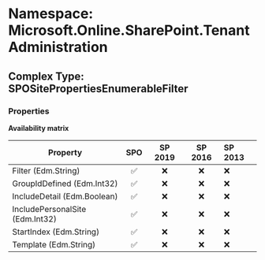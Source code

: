# Namespace: Microsoft.Online.SharePoint.TenantAdministration

## Complex Type: SPOSitePropertiesEnumerableFilter

### Properties

**Availability matrix**

Property | SPO | SP 2019 | SP 2016 | SP 2013
----------|:---:|:-------:|:-------:|:-------
Filter (Edm.String) | ✅ | ❌ | ❌ | ❌
GroupIdDefined (Edm.Int32) | ✅ | ❌ | ❌ | ❌
IncludeDetail (Edm.Boolean) | ✅ | ❌ | ❌ | ❌
IncludePersonalSite (Edm.Int32) | ✅ | ❌ | ❌ | ❌
StartIndex (Edm.String) | ✅ | ❌ | ❌ | ❌
Template (Edm.String) | ✅ | ❌ | ❌ | ❌
